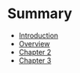 # Summary

* [Introduction](README.md)
* [Overview](part1/readmemd.md)
* [Chapter 2](chapter2.md)
* [Chapter 3](chapter3.md)

